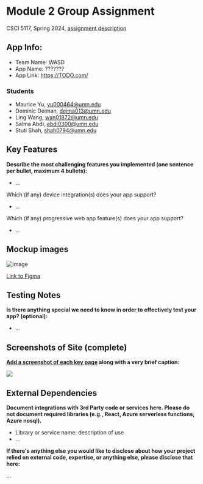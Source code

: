 # Module 2 Group Assignment

CSCI 5117, Spring 2024, [assignment description](https://canvas.umn.edu/courses/413159/pages/project-2)

## App Info:

* Team Name: WASD
* App Name: ???????
* App Link: <https://TODO.com/>

### Students

* Maurice Yu, yu000464@umn.edu
* Dominic Deiman, deima013@umn.edu
* Ling Wang, wan01872@umn.edu
* Salma Abdi, abdi0300@umn.edu
* Stuti Shah, shah0794@umn.edu


## Key Features

**Describe the most challenging features you implemented
(one sentence per bullet, maximum 4 bullets):**

* ...

Which (if any) device integration(s) does your app support?

* ...

Which (if any) progressive web app feature(s) does your app support?

* ...



## Mockup images

![image](./mockup/mockup2.jpg)

[Link to Figma](https://www.figma.com/file/8A0UDreILkoHiPGDTwKHhq/Untitled?type=design&node-id=43-460&mode=design&t=U4Nb8MSPDqZ8Vu1K-0)

## Testing Notes

**Is there anything special we need to know in order to effectively test your app? (optional):**

* ...



## Screenshots of Site (complete)

**[Add a screenshot of each key page](https://stackoverflow.com/questions/10189356/how-to-add-screenshot-to-readmes-in-github-repository)
along with a very brief caption:**

![](https://media.giphy.com/media/o0vwzuFwCGAFO/giphy.gif)



## External Dependencies

**Document integrations with 3rd Party code or services here.
Please do not document required libraries (e.g., React, Azure serverless functions, Azure nosql).**

* Library or service name: description of use
* ...

**If there's anything else you would like to disclose about how your project
relied on external code, expertise, or anything else, please disclose that
here:**

...
